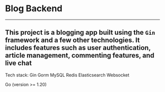 
# Blog Backend

---

**This project is a blogging app built using the `Gin` framework and a few other technologies.**
**It includes features such as user authentication, article management, commenting features, and live chat**
 ---
Tech stack:
Gin
Gorm
MySQL
Redis
Elasticsearch
Websocket

Go (version >= 1.20)

